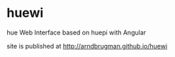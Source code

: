 # huewi
hue Web Interface based on huepi with Angular

 site is published at http://arndbrugman.github.io/huewi
 
